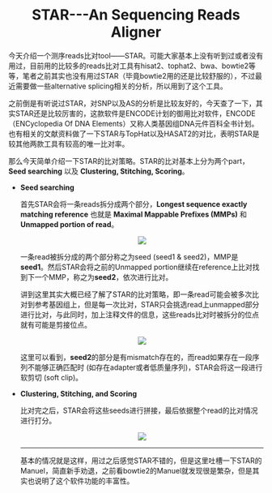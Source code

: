 # <div align=center>STAR---An Sequencing Reads Aligner</div>

今天介绍一个测序reads比对tool——STAR。可能大家基本上没有听到过或者没有用过，目前用的比较多的reads比对工具有hisat2、tophat2、bwa、bowtie2等等，笔者之前其实也没有用过STAR（毕竟bowtie2用的还是比较舒服的），不过最近需要做一些alternative splicing相关的分析，所以用到了这个工具。

之前倒是有听说过STAR，对SNP以及AS的分析是比较友好的，今天查了一下，其实STAR还是比较厉害的，这款软件是ENCODE计划的御用比对软件，ENCODE（ENCyclopedia Of DNA Elements）又称人类基因组DNA元件百科全书计划。也有相关的文献资料做了一下STAR与TopHat以及HASAT2的对比，表明STAR是较其他两款工具有较高的唯一比对率。

那么今天简单介绍一下STAR的比对策略。STAR的比对基本上分为两个part，**Seed searching** 以及 **Clustering, Stitching, Scoring**。

* **Seed searching**

  首先STAR会将一条reads拆分成两个部分，**Longest sequence exactly matching reference** 也就是 **Maximal Mappable Prefixes (MMPs)** 和 **Unmapped portion of read**。

  <div align=center>
      <img src="https://upload-images.jianshu.io/upload_images/19253200-e6ad25822fae1769.jpg?imageMogr2/auto-orient/strip|imageView2/2/w/374/format/webp">
  </div>

  一条read被拆分成的两个部分称之为seed (seed1 & seed2)，MMP是**seed1**。然后STAR会将之前的Unmapped portion继续在reference上比对找到下一个MMP，称之为**seed2**，依次进行比对。

  讲到这里其实大概已经了解了STAR的比对策略，即一条read可能会被多次比对到参考基因组上，但是每一次比对，STAR只会挑选read上unmapped部分进行比对，与此同时，加上注释文件的信息，这些reads比对时被拆分的位点就有可能是剪接位点。

  <div align=center>
      <img src="https://upload-images.jianshu.io/upload_images/19253200-36a83a15105c4e85.jpg?imageMogr2/auto-orient/strip|imageView2/2/w/366/format/webp">
  </div>

  这里可以看到，**seed2**的部分是有mismatch存在的，而read如果存在一段序列不能够正确匹配时 (如存在adapter或者低质量序列)，STAR会将这一段进行软剪切 (soft clip)。

* **Clustering, Stitching, and Scoring**

  比对完之后，STAR会将这些seeds进行拼接，最后依据整个read的比对情况进行打分。

  <div align=center>
      <img src="https://upload-images.jianshu.io/upload_images/19253200-c3327454bd2d12bc.jpg?imageMogr2/auto-orient/strip|imageView2/2/w/365/format/webp">
  </div>

  ***

  基本的情况就是这样，用过之后感觉STAR不错的，但是这里吐槽一下STAR的Manuel，简直新手劝退，之前看bowtie2的Manuel就发现很是繁杂，但是其实也说明了这个软件功能的丰富性。

